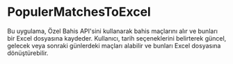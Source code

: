 # PopulerMatchesToExcel
Bu uygulama, Özel Bahis API'sini kullanarak bahis maçlarını alır ve bunları bir Excel dosyasına kaydeder. Kullanıcı, tarih seçeneklerini belirterek güncel, gelecek veya sonraki günlerdeki maçları alabilir ve bunları Excel dosyasına dönüştürebilir.
